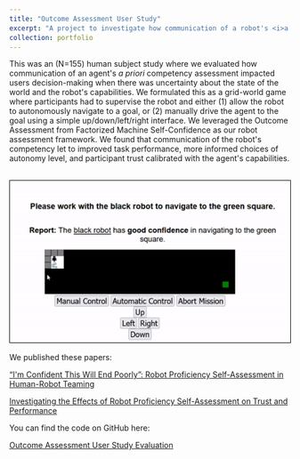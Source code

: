 ```yaml
---
title: "Outcome Assessment User Study"
excerpt: "A project to investigate how communication of a robot's <i>a priori</i> competency estimate impacts human decision-making."
collection: portfolio
---
```


This was an (N=155) human subject study where we evaluated how communication of an agent's <i>a priori</i> competency 
assessment impacted users decision-making when there was uncertainty about the state of the world and the robot's
capabilities. We formulated this as a grid-world game where participants had to supervise the robot and either (1) allow
the robot to autonomously navigate to a goal, or (2) manually drive the agent to the goal using a simple up/down/left/right
interface. We leveraged the Outcome Assessment from Factorized Machine Self-Confidence as our robot assessment framework.
We found that communication of the robot's competency let to improved task performance, more informed choices of
autonomy level, and participant trust calibrated with the agent's capabilities.

<br/><img style="border:1px solid black;" src='/images/outcome_assmt_game.gif'>

We published these papers:

[“I'm Confident This Will End Poorly”: Robot Proficiency Self-Assessment in Human-Robot Teaming](https://ieeexplore.ieee.org/document/9981653)

[Investigating the Effects of Robot Proficiency Self-Assessment on Trust and Performance](https://arxiv.org/abs/2203.10407)


You can find the code on GitHub here: 

[Outcome Assessment User Study Evaluation](https://github.com/nickconlon/outcome_assessment_user_study)